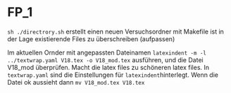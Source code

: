 # FP_1

```sh ./directrory.sh```
erstellt einen neuen Versuchsordner mit Makefile
ist in der Lage existierende Files zu überschreiben (aufpassen)

Im aktuellen Ornder mit angepassten Dateinamen 
``` latexindent -m -l ../textwrap.yaml V18.tex -o V18_mod.tex ```
ausführen, und die Datei V18_mod überprüfen.
Macht die latex files zu schöneren latex files.
In `textwrap.yaml` sind die Einstellungen für `latexindent`hinterlegt.
Wenn die Datei ok aussieht dann `mv V18_mod.tex V18.tex`